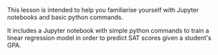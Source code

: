 This lesson is intended to help you familiarise yourself with Jupyter notebooks and basic python commands.

It includes a Jupyter notebook with simple python commands to train a linear regression model in order to predict SAT scores given a student's GPA.
